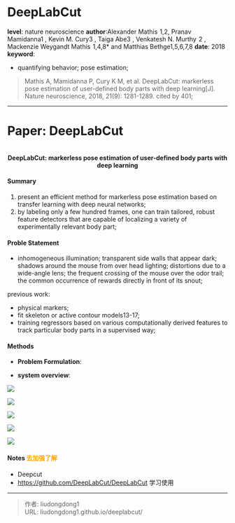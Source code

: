 # DeepLabCut


**level**:  nature neuroscience
**author**:Alexander Mathis  1,2, Pranav Mamidanna1 , Kevin M. Cury3 , Taiga Abe3 , Venkatesh N. Murthy  2 , Mackenzie Weygandt Mathis  1,4,8* and Matthias Bethge1,5,6,7,8
**date**: 2018
**keyword**:

- quantifying behavior; pose estimation; 

> Mathis A, Mamidanna P, Cury K M, et al. DeepLabCut: markerless pose estimation of user-defined body parts with deep learning[J]. Nature neuroscience, 2018, 21(9): 1281-1289.  cited by 401;

------

# Paper: DeepLabCut

<div align=center>
<br/>
<b>DeepLabCut: markerless pose estimation of
user-defined body parts with deep learning</b>
</div>


#### Summary

1. present an efficient method for markerless pose estimation based on transfer learning with deep neural networks;
2. by labeling only a few hundred frames, one can train tailored, robust feature detectors that are capable of localizing a variety of experimentally relevant body part;

#### Proble Statement

- inhomogeneous illumination; transparent side walls that appear dark; shadows around the mouse from over head lighting; distortions due to a wide-angle lens; the frequent crossing of the mouse over the odor trail; the common occurrence of rewards directly in front of its snout;

previous work:

- physical markers;
- fit skeleton or active contour models13-17;
- training regressors based on various computationally derived features to track particular body parts in a supervised way;

#### Methods

- **Problem Formulation**:

- **system overview**:

![](https://gitee.com/github-25970295/blogImage/raw/master/img/image-20200917153603165.png)

![](https://gitee.com/github-25970295/blogImage/raw/master/img/image-20200917154314885.png)

![](https://gitee.com/github-25970295/blogImage/raw/master/img/image-20200917154400343.png)

![](https://gitee.com/github-25970295/blogImage/raw/master/img/image-20200917154910999.png)

![](https://gitee.com/github-25970295/blogImage/raw/master/img/image-20200917155046781.png)

#### Notes <font color=orange>去加强了解</font>

  - Deepcut
  - https://github.com/DeepLabCut/DeepLabCut  学习使用

---

> 作者: liudongdong1  
> URL: liudongdong1.github.io/deeplabcut/  

